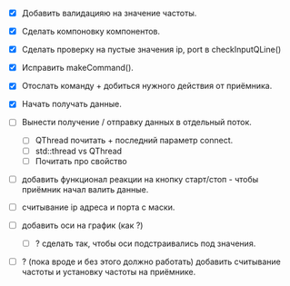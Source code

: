 - [x] Добавить валидацияю на значение частоты.
- [x] Сделать компоновку компонентов.
- [x] Сделать проверку на пустые значения ip, port в checkInputQLine()

- [x] Исправить makeCommand().
- [x] Отослать команду + добиться нужного действия от приёмника.
- [x] Начать получать данные.
- [ ] Вынести получение / отправку данных в отдельный поток.
	- [ ] QThread почитать + последний параметр connect.
	- [ ] std::thread vs QThread
	- [ ] Почитать про свойство 
- [ ] добавить функционал реакции на кнопку старт/стоп - чтобы приёмник начал валить данные.
- [ ] считывание ip адреса и порта с маски.
- [ ] добавить оси на график (как ?) 
	- [ ] ? сделать так, чтобы оси подстраивались под значения.
- [ ] ? (пока вроде и без этого должно работать) добавить считывание частоты и установку частоты на приёмнике.
